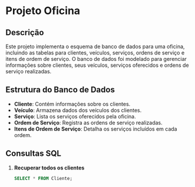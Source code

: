 # Projeto Oficina

## Descrição

Este projeto implementa o esquema de banco de dados para uma oficina, incluindo as tabelas para clientes, veículos, serviços, ordens de serviço e itens de ordem de serviço. O banco de dados foi modelado para gerenciar informações sobre clientes, seus veículos, serviços oferecidos e ordens de serviço realizadas.

## Estrutura do Banco de Dados

- **Cliente**: Contém informações sobre os clientes.
- **Veículo**: Armazena dados dos veículos dos clientes.
- **Serviço**: Lista os serviços oferecidos pela oficina.
- **Ordem de Serviço**: Registra as ordens de serviço realizadas.
- **Itens de Ordem de Serviço**: Detalha os serviços incluídos em cada ordem.

## Consultas SQL

1. **Recuperar todos os clientes**
   ```sql
   SELECT * FROM Cliente;
